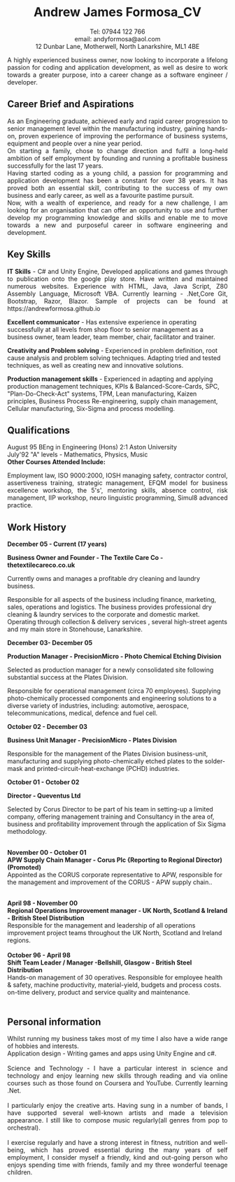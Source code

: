 <div align="center">
<h1>Andrew James Formosa_CV</h1>
<div>
Tel: 07944 122 766 
</div>
<div>
email: andyformosa@aol.com  
</div>
<div>
12 Dunbar Lane, Motherwell, North Lanarkshire, ML1 4BE
</div>
</div>
<p></p>
<div align="justify">A highly experienced business owner, now looking to incorporate a lifelong passion for coding and application development, as well as desire to work towards a greater purpose, into a career change as a software engineer / developer.</div>
<p></p>
<h2>Career Brief and Aspirations</h2>
<div align="justify">As an Engineering graduate, achieved early and rapid career progression to senior management  level within the manufacturing industry, gaining hands-on, proven experience of  improving the performance of business systems, equipment and people over a nine year period.</div>
  
<div align="justify">On starting a family, chose to change direction and fulfil a long-held ambition of self employment by founding and running a profitable business successfully  for the last 17 years.</div>
  
<div align="justify">Having started coding as a young child, a passion for programming and application development has been a constant for over 38 years. It has proved both an essential skill, contributing to the success of my own business and early career, as well as a favourite pastime pursuit.</div>
  
<div align="justify">Now, with a wealth of experience, and ready for a new challenge, I am looking for an organisation that can offer an opportunity to use and  further develop my programming knowledge and skills and enable me to move towards a new and purposeful career in software engineering and development.  </div>
<p></p>
<h2>Key Skills</h2>
<p align="justify"><b>IT Skills</b> - C# and Unity Engine, Developed applications and games through to publication onto the google play store. Have written and maintained numerous websites. Experience with HTML, Java, Java Script, Z80 Assembly Language, Microsoft VBA. Currently learning - .Net,Core Git, Bootstrap, Razor, Blazor. Sample of projects can be found at https://andrewformosa.github.io  
<p></p> 
<b>Excellent communicator</b> - Has extensive experience in operating successfully at all levels from shop floor to senior management as a business owner, team leader, team member, chair, facilitator and trainer.  
  <p></p>
<b>Creativity and Problem solving</b> - Experienced in problem definition, root cause analysis and problem solving techniques. Adapting tried and tested techniques, as well as creating new and innovative solutions.  
  <p></p>
<b>Production management skills</b> - Experienced in adapting and applying production management techniques, KPIs & Balanced-Score-Cards, SPC, "Plan-Do-Check-Act" systems, TPM, Lean manufacturing, Kaizen principles, Business Process Re-engineering, supply chain management, Cellular manufacturing, Six-Sigma and process modelling.  </p>

<h2>Qualifications</h2>
August 95 BEng in Engineering (Hons) 2:1 Aston University  
  <div></div>
July'92 "A" levels - Mathematics, Physics, Music  
  <div></div>
<b>Other Courses Attended Include:</b>  
<p align="justify">Employment law, ISO 9000:2000, IOSH managing safety, contractor control, assertiveness training, strategic management, EFQM model for business excellence workshop, the 5's', mentoring skills, absence control, risk management, IIP workshop, neuro linguistic programming, Simul8 advanced practice. </p>
<p></p>
<h2>Work History</h2>
<p align="justify"><b>December 05 - Current (17 years)  
  <p></p>
Business Owner and Founder - The Textile Care Co - thetextilecareco.co.uk</b><p></p>
  
Currently owns and manages a profitable dry cleaning and laundry business. <p></p> 
  
Responsible for all aspects of the business including finance, marketing, sales, operations and logistics. The business provides professional dry cleaning & laundry services to the corporate and domestic market. Operating through collection & delivery services , several high-street agents and my main store in Stonehouse, Lanarkshire.  
<p></p>  

<b>December 03- December 05  
  
Production Manager - PrecisionMicro - Photo Chemical Etching Division</b>  
  
Selected as production manager for a newly consolidated site following substantial success at the Plates Division.  
  
Responsible for operational management (circa 70 employees). Supplying photo-chemically processed components and engineering solutions to a diverse variety of industries, including: automotive, aerospace, telecommunications, medical, defence  and fuel cell.  
  

<b>October 02 - December 03  
  
Business Unit Manager - PrecisionMicro - Plates Division</b>  
  
Responsible for the management of the Plates Division business-unit, manufacturing and supplying photo-chemically etched plates to the solder- mask and printed-circuit-heat-exchange (PCHD) industries.  
  

<b>October 01 - October 02  
  
Director - Queventus Ltd</b>  
  
Selected by Corus Director to be part of his team in setting-up a limited company, offering management training and Consultancy in the area of, business and profitability improvement through the application of Six Sigma methodology.</br></br>

<b>November 00 - October 01</br>
APW Supply Chain Manager - Corus Plc {Reporting to Regional Director) (Promoted)</br></b>
Appointed as the CORUS corporate representative to APW, responsible for the management and improvement of the CORUS - APW supply chain..</br></br>

<b>April 98 - November 00</br>
Regional Operations Improvement manager - UK North, Scotland & Ireland - British Steel Distribution </br></b>
Responsible for the management and leadership of all operations improvement project teams throughout the UK North, Scotland and Ireland regions.</br></br>
<b>October 96 - April 98</br>
Shift Team Leader / Manager -Bellshill, Glasgow - British Steel Distribution</br></b>
Hands-on management of 30 operatives. Responsible for employee health & safety, machine productivity, material-yield, budgets and process costs. on-time delivery, product and service quality and maintenance.</br></br></p>

<h2>Personal information</h2>
<p align="justify">Whilst running my business takes most of my time I also have a wide range of hobbies and interests.</br>
Application design - Writing games and apps using Unity Engine and c#.</br></br>
Science and Technology - I have a particular interest in science and technology and enjoy learning new skills through reading and via online courses such as those found on Coursera and YouTube. Currently learning .Net.</br></br>
I particularly enjoy the creative arts. Having sung in a number of bands, I have supported several well-known artists and made a television appearance. I still like to compose music regularly(all genres from pop to orchestral).</br></br>
I exercise regularly and have a strong interest in fitness, nutrition and well-being, which has proved essential during the many years of self employment,
I consider myself a friendly, kind and out-going person who enjoys spending time with friends, family and my three wonderful teenage children.</p>
